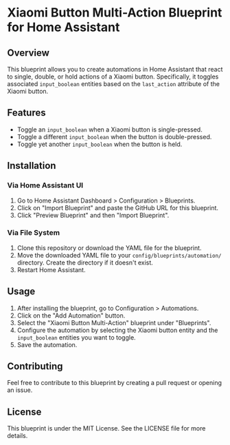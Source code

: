 # Xiaomi Button Multi-Action Blueprint for Home Assistant

## Overview

This blueprint allows you to create automations in Home Assistant that react to single, double, or hold actions of a Xiaomi button. Specifically, it toggles associated `input_boolean` entities based on the `last_action` attribute of the Xiaomi button.

## Features

- Toggle an `input_boolean` when a Xiaomi button is single-pressed.
- Toggle a different `input_boolean` when the button is double-pressed.
- Toggle yet another `input_boolean` when the button is held.

## Installation

### Via Home Assistant UI

1. Go to Home Assistant Dashboard > Configuration > Blueprints.
2. Click on "Import Blueprint" and paste the GitHub URL for this blueprint.
3. Click "Preview Blueprint" and then "Import Blueprint".

### Via File System

1. Clone this repository or download the YAML file for the blueprint.
2. Move the downloaded YAML file to your `config/blueprints/automation/` directory. Create the directory if it doesn't exist.
3. Restart Home Assistant.

## Usage

1. After installing the blueprint, go to Configuration > Automations.
2. Click on the "Add Automation" button.
3. Select the "Xiaomi Button Multi-Action" blueprint under "Blueprints".
4. Configure the automation by selecting the Xiaomi button entity and the `input_boolean` entities you want to toggle.
5. Save the automation.

## Contributing

Feel free to contribute to this blueprint by creating a pull request or opening an issue.

## License

This blueprint is under the MIT License. See the LICENSE file for more details.

